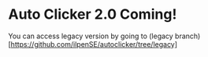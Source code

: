 # Auto Clicker 2.0 Coming!

You can access legacy version by going to (legacy branch)[https://github.com/ilpenSE/autoclicker/tree/legacy]
